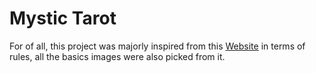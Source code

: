 # Mystic Tarot

For of all, this project was majorly inspired from this [Website](http://www.tiragecarte.fr/tarot-divinatoire/tarot-marseille.html) in terms of rules, all the basics images were also picked from it. 

